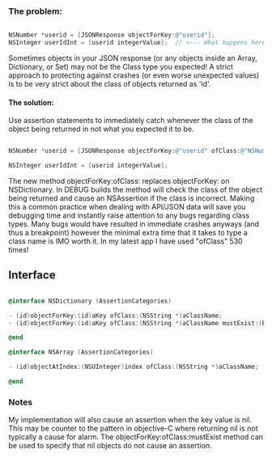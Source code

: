 ### The problem: ####

```objective-c

NSNumber *userid = [JSONResponse objectForKey:@"userid"];
NSInteger userIdInt = [userid integerValue];  // <--- What happens here if userid is REALLY a NSString

```

Sometimes objects in your JSON response (or any objects inside an Array, Dictionary, or Set) may not be the Class type you expected!  A strict approach to protecting against crashes (or even worse unexpected values) is to be very strict about the class of objects returned as 'id'. 

#### The solution: ####

Use assertion statements to immediately catch whenever the class of the object being returned in not what you expected it to be.

```objective-c

NSNumber *userid = [JSONResponse objectForKey:@"userid" ofClass:@"NSNumber"];  // <--- Breakpoint + Exception in DEBUG build

NSInteger userIdInt = [userid integerValue];

```

The new method objectForKey:ofClass: replaces objectForKey: on NSDictionary.  In DEBUG builds the method will check the class of the object being returned and cause an NSAssertion if the class is incorrect.  Making this a common practice when dealing with API/JSON data will save you debugging time and instantly raise attention to any bugs regarding class types.  Many bugs would have resulted in immediate crashes anyways (and thus a breakpoint) however the minimal extra time that it takes to type a class name is IMO worth it. In my latest app I have used "ofClass" 530 times! 

## Interface ####

```objective-c

@interface NSDictionary (AssertionCategories)

- (id)objectForKey:(id)aKey ofClass:(NSString *)aClassName;
- (id)objectForKey:(id)aKey ofClass:(NSString *)aClassName mustExist:(BOOL)mustExist;

@end

@interface NSArray (AssertionCategories)

- (id)objectAtIndex:(NSUInteger)index ofClass:(NSString *)aClassName;

@end


```


### Notes ###

My implementation will also cause an assertion when the key value is nil. This may be counter to the pattern in objective-C where returning nil is not typically a cause for alarm. The objectForKey:ofClass:mustExist method can be used to specify that nil objects do not cause an assertion.
